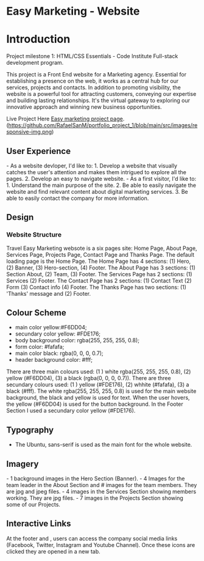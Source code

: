 <h1>Easy Marketing  - Website</h1>

<h1>Introduction</h1> 

Project milestone 1: HTML/CSS Essentials - Code Institute Full-stack development program.

This project is a Front End website for a Marketing agency. Essential for establishing a presence on the web, it works as a central hub for our services, projects and contacts. In addition to promoting visibility, the website is a powerful tool for attracting customers, conveying our expertise and building lasting relationships. It's the virtual gateway to exploring our innovative approach and winning new business opportunities.

Live Project Here [Easy marketing project page](https://rafaelsanm.github.io/portfolio_project_1/).
(https://github.com/RafaelSanM/portfolio_project_1/blob/main/src/images/responsive-img.png)

<h2>User Experience </h2>
- As a website devloper, I'd like to:
  1. Develop a website that visually catches the user's attention and makes them intrigued to explore all the pages.
  2. Develop an easy to navigate website.
- As a first visitor, I'd like to:
  1. Understand the main purpose of the site.
  2. Be able to easily navigate the website and find relevant content about digital marketing services.
  3. Be able to easily contact the company for more information.

  <h2>Design</h2>
  <h3>Website Structure</h3>
  
  Travel Easy Marketing websote is a six pages site: Home Page, About Page, Services Page, Projects Page, Contact Page and Thanks Page. The default loading page is the Home Page. The Home Page has 4 sections: (1) Hero, (2) Banner, (3) Hero-section, (4) Footer. The About Page has 3 sections: (1) Section About, (2) Team, (3) Footer. The Services Page has 2 sections: (1) Services (2) Footer. The Contact Page has 2 sections: (1) Contact Text (2) Form (3) Contact info (4) Footer. The Thanks Page has two sections: (1) 'Thanks' message and (2) Footer.

<h2>Colour Scheme</h2>

   - main color yellow:#F6DD04;
   - secundary color yellow: #FDE176;
   - body background color: rgba(255, 255, 255, 0.8);
   - form color: #fafafa;
   - main color black: rgba(0, 0, 0, 0.7);
   - header background color: #fff;

There are three main colours used: (1 ) white rgba(255, 255, 255, 0.8), (2) yellow (#F6DD04), (3) a black (rgba(0, 0, 0, 0.7)). There are three secundary colours used: (1 ) yellow (#FDE176), (2) whhite (#fafafa), (3) a black (#fff). The white rgba(255, 255, 255, 0.8) is used for the main website background, the black and yellow is used for text. When the user hovers, the yellow (#F6DD04) is used for the button background. In the Footer Section I used a secundary color yellow (#FDE176).

<h2>Typography</h2>

  - The Ubuntu, sans-serif is used as the main font for the whole website.

<h2>Imagery</h2> 
  - 1 background images in the Hero Section (Banner).
  - 4 Images for the team leader in the About Section and # images for the team members. They are jpg and jpeg files.
  - 4 images in the Services Section showing members working. They are jpg files.
  - 7 images in the Projects Section showing some of our Projects.

<h2>Interactive Links</h2>
  At the footer and , users can access the company social media links (Facebook, Twitter, Instagram and Youtube Channel). Once these icons are clicked they are opened in a new tab. 


